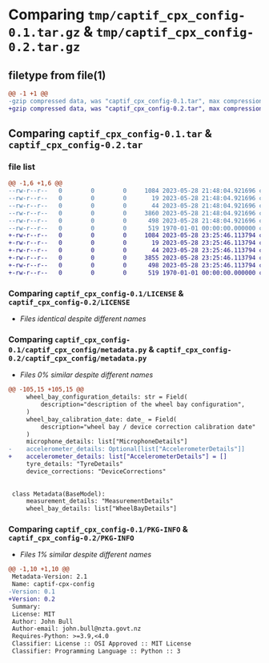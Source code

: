 # Comparing `tmp/captif_cpx_config-0.1.tar.gz` & `tmp/captif_cpx_config-0.2.tar.gz`

## filetype from file(1)

```diff
@@ -1 +1 @@
-gzip compressed data, was "captif_cpx_config-0.1.tar", max compression
+gzip compressed data, was "captif_cpx_config-0.2.tar", max compression
```

## Comparing `captif_cpx_config-0.1.tar` & `captif_cpx_config-0.2.tar`

### file list

```diff
@@ -1,6 +1,6 @@
--rw-r--r--   0        0        0     1084 2023-05-28 21:48:04.921696 captif_cpx_config-0.1/LICENSE
--rw-r--r--   0        0        0       19 2023-05-28 21:48:04.921696 captif_cpx_config-0.1/README.md
--rw-r--r--   0        0        0       44 2023-05-28 21:48:04.921696 captif_cpx_config-0.1/captif_cpx_config/__init__.py
--rw-r--r--   0        0        0     3860 2023-05-28 21:48:04.921696 captif_cpx_config-0.1/captif_cpx_config/metadata.py
--rw-r--r--   0        0        0      498 2023-05-28 21:48:04.921696 captif_cpx_config-0.1/pyproject.toml
--rw-r--r--   0        0        0      519 1970-01-01 00:00:00.000000 captif_cpx_config-0.1/PKG-INFO
+-rw-r--r--   0        0        0     1084 2023-05-28 23:25:46.113794 captif_cpx_config-0.2/LICENSE
+-rw-r--r--   0        0        0       19 2023-05-28 23:25:46.113794 captif_cpx_config-0.2/README.md
+-rw-r--r--   0        0        0       44 2023-05-28 23:25:46.113794 captif_cpx_config-0.2/captif_cpx_config/__init__.py
+-rw-r--r--   0        0        0     3855 2023-05-28 23:25:46.113794 captif_cpx_config-0.2/captif_cpx_config/metadata.py
+-rw-r--r--   0        0        0      498 2023-05-28 23:25:46.113794 captif_cpx_config-0.2/pyproject.toml
+-rw-r--r--   0        0        0      519 1970-01-01 00:00:00.000000 captif_cpx_config-0.2/PKG-INFO
```

### Comparing `captif_cpx_config-0.1/LICENSE` & `captif_cpx_config-0.2/LICENSE`

 * *Files identical despite different names*

### Comparing `captif_cpx_config-0.1/captif_cpx_config/metadata.py` & `captif_cpx_config-0.2/captif_cpx_config/metadata.py`

 * *Files 0% similar despite different names*

```diff
@@ -105,15 +105,15 @@
     wheel_bay_configuration_details: str = Field(
         description="description of the wheel bay configuration",
     )
     wheel_bay_calibration_date: date_ = Field(
         description="wheel bay / device correction calibration date"
     )
     microphone_details: list["MicrophoneDetails"]
-    accelerometer_details: Optional[list["AccelerometerDetails"]]
+    accelerometer_details: list["AccelerometerDetails"] = []
     tyre_details: "TyreDetails"
     device_corrections: "DeviceCorrections"
 
 
 class Metadata(BaseModel):
     measurement_details: "MeasurementDetails"
     wheel_bay_details: list["WheelBayDetails"]
```

### Comparing `captif_cpx_config-0.1/PKG-INFO` & `captif_cpx_config-0.2/PKG-INFO`

 * *Files 1% similar despite different names*

```diff
@@ -1,10 +1,10 @@
 Metadata-Version: 2.1
 Name: captif-cpx-config
-Version: 0.1
+Version: 0.2
 Summary: 
 License: MIT
 Author: John Bull
 Author-email: john.bull@nzta.govt.nz
 Requires-Python: >=3.9,<4.0
 Classifier: License :: OSI Approved :: MIT License
 Classifier: Programming Language :: Python :: 3
```

